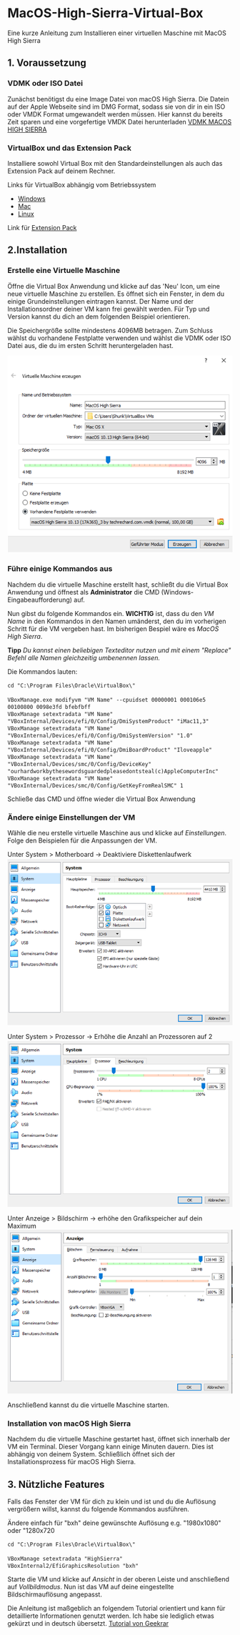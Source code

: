 # MacOS-High-Sierra-Virtual-Box
Eine kurze Anleitung zum Installieren einer virtuellen Maschine mit MacOS High Sierra

## 1. Voraussetzung

### VDMK oder ISO Datei
Zunächst benötigst du eine Image Datei von macOS High Sierra. Die Datein auf der Apple Webseite sind im DMG Format, sodass sie von dir in ein ISO oder VMDK Format umgewandelt werden müssen. Hier kannst du bereits Zeit sparen und eine vorgefertige VMDK Datei herunterladen
[VDMK MACOS HIGH SIERRA](https://www.mediafire.com/file/xe6vr0yvb5hqr5c/macOS_High_Sierra_10.13_%252817A365%2529_3_by_techrechard.com.vmdk/file)

### VirtualBox und das Extension Pack

Installiere sowohl Virtual Box mit den Standardeinstellungen als auch das Extension Pack auf deinem Rechner.

Links für VirtualBox abhängig vom Betriebssystem
 - [Windows](https://download.virtualbox.org/virtualbox/6.1.34/VirtualBox-6.1.34-150636-Win.exe)
 - [Mac](https://download.virtualbox.org/virtualbox/6.1.34/VirtualBox-6.1.34-150636-OSX.dmg)
 - [Linux](https://www.virtualbox.org/wiki/Linux_Downloads)
 
Link für [Extension Pack](https://download.virtualbox.org/virtualbox/6.1.34/Oracle_VM_VirtualBox_Extension_Pack-6.1.34.vbox-extpack)

## 2.Installation

### Erstelle eine Virtuelle Maschine
Öffne die Virtual Box Anwendung und klicke auf das 'Neu' Icon, um eine neue virtuelle Maschine zu erstellen. Es öffnet sich ein Fenster, in dem du einige Grundeinstellungen eintragen kannst. Der Name und der Installationsordner deiner VM kann frei gewählt werden. Für Typ und Version kannst du dich an dem folgenden Beispiel orientieren. 

Die Speichergröße sollte mindestens 4096MB betragen. Zum Schluss wählst du vorhandene Festplatte verwenden und wählst die VDMK oder ISO Datei aus, die du im ersten Schritt heruntergeladen hast.

![Einstellungen Beispiel](/images/pic_1.png)

### Führe einige Kommandos aus
Nachdem du die virtuelle Maschine erstellt hast, schließt du die Virtual Box Anwendung und öffnest als **Administrator** die CMD (Windows-Eingabeaufforderung) auf.

Nun gibst du folgende Kommandos ein. **WICHTIG** ist, dass du den *VM Name* in den Kommandos in den Namen umänderst, den du im vorherigen Schritt für die VM vergeben hast. Im bisherigen Bespiel wäre es *MacOS High Sierra*. 

**Tipp** *Du kannst einen beliebigen Texteditor nutzen und mit einem "Replace" Befehl alle Namen gleichzeitig umbenennen lassen.*

Die Kommandos lauten: 
```
cd "C:\Program Files\Oracle\VirtualBox\" 

VBoxManage.exe modifyvm "VM Name" --cpuidset 00000001 000106e5 00100800 0098e3fd bfebfbff 
VBoxManage setextradata "VM Name" "VBoxInternal/Devices/efi/0/Config/DmiSystemProduct" "iMac11,3" 
VBoxManage setextradata "VM Name" "VBoxInternal/Devices/efi/0/Config/DmiSystemVersion" "1.0" 
VBoxManage setextradata "VM Name" "VBoxInternal/Devices/efi/0/Config/DmiBoardProduct" "Iloveapple" 
VBoxManage setextradata "VM Name" "VBoxInternal/Devices/smc/0/Config/DeviceKey" "ourhardworkbythesewordsguardedpleasedontsteal(c)AppleComputerInc" 
VBoxManage setextradata "VM Name" "VBoxInternal/Devices/smc/0/Config/GetKeyFromRealSMC" 1
```
Schließe das CMD und öffne wieder die Virtual Box Anwendung

### Ändere einige Einstellungen der VM

Wähle die neu erstelle virtuelle Maschine aus und klicke auf *Einstellungen*. Folge den Beispielen für die Anpassungen der VM.

Unter System > Motherboard -> Deaktiviere Diskettenlaufwerk
![Unter System > Motherboard -> Deaktiviere Diskettenlaufwerk](/images/pic_2.png)

Unter System > Prozessor ->  Erhöhe die Anzahl an Prozessoren auf 2
![Unter System > Prozessor ->  Erhöhe die Anzahl an Prozessoren auf 2](/images/pic_3.png)

Unter Anzeige > Bildschirm -> erhöhe den Grafikspeicher auf dein Maximum
![Unter Anzeige > Bildschirm -> erhöhe den Grafikspeicher auf dein Maximum](/images/pic_4.png)

Anschließend kannst du die virtuelle Maschine starten. 

### Installation von macOS High Sierra

Nachdem du die virtuelle Maschine gestartet hast, öffnet sich innerhalb der VM ein Terminal. Dieser Vorgang kann einige Minuten dauern. Dies ist abhängig von deinem System. Schließlich öffnet sich der Installationsprozess für macOS High Sierra. 

## 3. Nützliche Features

Falls das Fenster der VM für dich zu klein und ist und du die Auflösung vergrößern willst, kannst du folgende Kommandos ausführen.

Ändere einfach für "bxh" deine gewünschte Auflösung e.g. "1980x1080" oder "1280x720
```
cd "C:\Program Files\Oracle\VirtualBox\"

VBoxManage setextradata "HighSierra" VBoxInternal2/EfiGraphicsResolution "bxh"

```
Starte die VM und klicke auf *Ansicht* in der oberen Leiste und anschließend auf *Vollbildmodus*. Nun ist das VM auf deine eingestellte Bildschirmauflösung angepasst. 

Die Anleitung ist maßgeblich an folgendem Tutorial orientiert und kann für detaillierte Informationen genutzt werden. Ich habe sie lediglich etwas gekürzt und in deutsch übersetzt. [Tutorial von Geekrar](https://www.geekrar.com/install-macos-high-sierra-on-virtualbox-2021/#Install_macOS_High_Sierra_on_VirtualBox)
